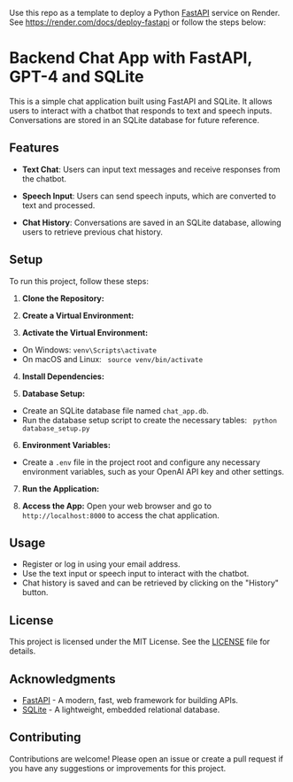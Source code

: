Use this repo as a template to deploy a Python [FastAPI](https://fastapi.tiangolo.com) service on Render.
See https://render.com/docs/deploy-fastapi or follow the steps below:

# Backend Chat App with FastAPI, GPT-4 and SQLite
This is a simple chat application built using FastAPI and SQLite. It allows users to interact with a chatbot that responds to text and speech inputs. Conversations are stored in an SQLite database for future reference.

## Features
- **Text Chat**: Users can input text messages and receive responses from the chatbot.

- **Speech Input**: Users can send speech inputs, which are converted to text and processed.

- **Chat History**: Conversations are saved in an SQLite database, allowing users to retrieve previous chat history.

## Setup
To run this project, follow these steps:

1. **Clone the Repository:**
   
2. **Create a Virtual Environment:**
   
3. **Activate the Virtual Environment:**
- On Windows:
  ``` venv\Scripts\activate  ```
- On macOS and Linux:
  ```  source venv/bin/activate  ```
  
4. **Install Dependencies:**

5. **Database Setup:**
- Create an SQLite database file named `chat_app.db`.
- Run the database setup script to create the necessary tables:
  ```  python database_setup.py  ```

6. **Environment Variables:**
- Create a `.env` file in the project root and configure any necessary environment variables, such as your OpenAI API key and other settings.

7. **Run the Application:**

8. **Access the App:**
Open your web browser and go to `http://localhost:8000` to access the chat application.

## Usage

- Register or log in using your email address.
- Use the text input or speech input to interact with the chatbot.
- Chat history is saved and can be retrieved by clicking on the "History" button.

## License

This project is licensed under the MIT License. See the [LICENSE](LICENSE) file for details.

## Acknowledgments

- [FastAPI](https://fastapi.tiangolo.com/) - A modern, fast, web framework for building APIs.
- [SQLite](https://www.sqlite.org/) - A lightweight, embedded relational database.

## Contributing

Contributions are welcome! Please open an issue or create a pull request if you have any suggestions or improvements for this project.

